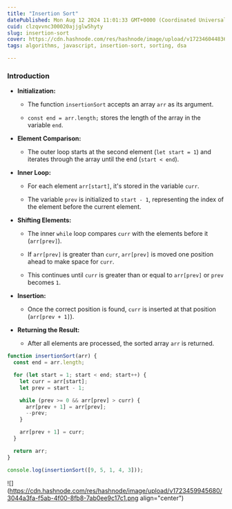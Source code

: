 ```yaml
---
title: "Insertion Sort"
datePublished: Mon Aug 12 2024 11:01:33 GMT+0000 (Coordinated Universal Time)
cuid: clzqvvnc300020ajjglw5hyty
slug: insertion-sort
cover: https://cdn.hashnode.com/res/hashnode/image/upload/v1723460448368/85a2f06e-fea6-4cd9-be04-02597457b761.png
tags: algorithms, javascript, insertion-sort, sorting, dsa

---
```


### Introduction

* **Initialization:**
    
    * The function `insertionSort` accepts an array `arr` as its argument.
        
    * `const end = arr.length;` stores the length of the array in the variable `end`.
        
* **Element Comparison:**
    
    * The outer loop starts at the second element (`let start = 1`) and iterates through the array until the end (`start < end`).
        
* **Inner Loop:**
    
    * For each element `arr[start]`, it's stored in the variable `curr`.
        
    * The variable `prev` is initialized to `start - 1`, representing the index of the element before the current element.
        
* **Shifting Elements:**
    
    * The inner `while` loop compares `curr` with the elements before it (`arr[prev]`).
        
    * If `arr[prev]` is greater than `curr`, `arr[prev]` is moved one position ahead to make space for `curr`.
        
    * This continues until `curr` is greater than or equal to `arr[prev]` or `prev` becomes `1`.
        
* **Insertion:**
    
    * Once the correct position is found, `curr` is inserted at that position (`arr[prev + 1]`).
        
* **Returning the Result:**
    
    * After all elements are processed, the sorted array `arr` is returned.
        

```javascript
function insertionSort(arr) {
  const end = arr.length;

  for (let start = 1; start < end; start++) {
    let curr = arr[start];
    let prev = start - 1;

    while (prev >= 0 && arr[prev] > curr) {
      arr[prev + 1] = arr[prev];
      --prev;
    }

    arr[prev + 1] = curr;
  }

  return arr;
}

console.log(insertionSort([9, 5, 1, 4, 3]));
```

![](https://cdn.hashnode.com/res/hashnode/image/upload/v1723459945680/3044a3fa-f5ab-4f00-8fb8-7ab0ee9c17c1.png align="center")